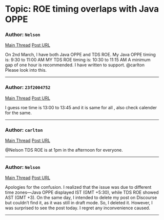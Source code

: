 # Topic: ROE timing overlaps with Java OPPE

### Author: `Nelson`
[Main Thread](https://discourse.onlinedegree.iitm.ac.in/t/roe-timing-overlaps-with-java-oppe/168537)
[Post URL](https://discourse.onlinedegree.iitm.ac.in/t/roe-timing-overlaps-with-java-oppe/168537/1)

[post_number]: 1
On 2nd March, I have both Java OPPE and TDS ROE.
My Java OPPE timing is: 9:30 to 11:00 AM
MY TDS ROE timing is: 10:30 to 11:15 AM
A minimum gap of one hour is recommended.
I have written to support.
@carlton Please look into this.

---

### Author: `23f2004752`
[Main Thread](https://discourse.onlinedegree.iitm.ac.in/t/roe-timing-overlaps-with-java-oppe/168537)
[Post URL](https://discourse.onlinedegree.iitm.ac.in/t/roe-timing-overlaps-with-java-oppe/168537/2)

[post_number]: 2
I guess roe time is 13:00 to 13:45 and it is same for all , also check calender for the same.

---

### Author: `carlton`
[Main Thread](https://discourse.onlinedegree.iitm.ac.in/t/roe-timing-overlaps-with-java-oppe/168537)
[Post URL](https://discourse.onlinedegree.iitm.ac.in/t/roe-timing-overlaps-with-java-oppe/168537/3)

[post_number]: 3
@Nelson
TDS ROE is at 1pm in the afternoon for everyone.

---

### Author: `Nelson`
[Main Thread](https://discourse.onlinedegree.iitm.ac.in/t/roe-timing-overlaps-with-java-oppe/168537)
[Post URL](https://discourse.onlinedegree.iitm.ac.in/t/roe-timing-overlaps-with-java-oppe/168537/5)

[post_number]: 5
Apologies for the confusion. I realized that the issue was due to different time zones—Java OPPE displayed IST (GMT +5:30), while TDS ROE showed AST (GMT +3). On the same day, I intended to delete my post on Discourse but couldn’t find it, as it was still in draft mode. So, I deleted it. However, I was surprised to see the post today.
I regret any inconvenience caused.

[reply_to_post_number]: 3

---

